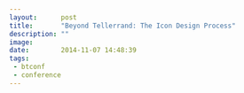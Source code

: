 ```yaml
---
layout:      post
title:       "Beyond Tellerrand: The Icon Design Process"
description: ""
image:
date:        2014-11-07 14:48:39
tags:
 - btconf
 - conference
---
```

